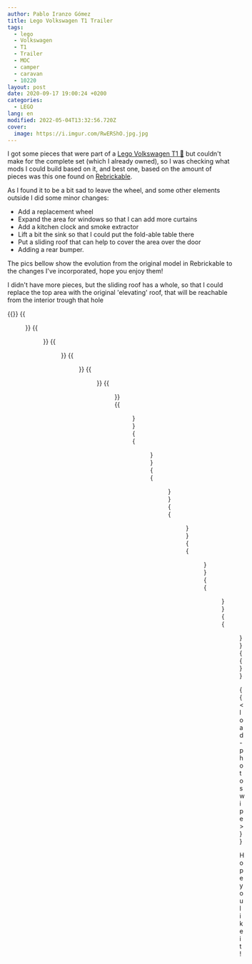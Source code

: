 ```yaml
---
author: Pablo Iranzo Gómez
title: Lego Volkswagen T1 Trailer
tags:
  - lego
  - Volkswagen
  - T1
  - Trailer
  - MOC
  - camper
  - caravan
  - 10220
layout: post
date: 2020-09-17 19:00:24 +0200
categories:
  - LEGO
lang: en
modified: 2022-05-04T13:32:56.720Z
cover:
  image: https://i.imgur.com/RwERShO.jpg.jpg
---
```


I got some pieces that were part of a [Lego Volkswagen T1 🛒](https://www.amazon.es/dp/B00PGZP8HE?tag=redken-21) but couldn't make for the complete set (which I already owned), so I was checking what mods I could build based on it, and best one, based on the amount of pieces was this one found on [Rebrickable](https://rebrickable.com/mocs/MOC-46121/tobowski/caravan-camping-trailer-for-10220-t1-bus/).

As I found it to be a bit sad to leave the wheel, and some other elements outside I did some minor changes:

- Add a replacement wheel
- Expand the area for windows so that I can add more curtains
- Add a kitchen clock and smoke extractor
- Lift a bit the sink so that I could put the fold-able table there
- Put a sliding roof that can help to cover the area over the door
- Adding a rear bumper.

The pics bellow show the evolution from the original model in Rebrickable to the changes I've incorporated, hope you enjoy them!

I didn't have more pieces, but the sliding roof has a whole, so that I could replace the top area with the original 'elevating' roof, that will be reachable from the interior trough that hole

{{<gallery>}}
{{<figure src="https://i.imgur.com/RwERShOt.jpg" link="https://i.imgur.com/RwERShO.jpg.jpg" alt="" >}}
{{<figure src="https://i.imgur.com/wLqVOC7t.jpg" link="https://i.imgur.com/wLqVOC7.jpg.jpg" alt="" >}}
{{<figure src="https://i.imgur.com/qQzG1aZt.jpg" link="https://i.imgur.com/qQzG1aZ.jpg.jpg" alt="" >}}
{{<figure src="https://i.imgur.com/nBs3lfBt.jpg" link="https://i.imgur.com/nBs3lfB.jpg.jpg" alt="" >}}
{{<figure src="https://i.imgur.com/kpqoLMAt.jpg" link="https://i.imgur.com/kpqoLMA.jpg.jpg" alt="" >}}
{{<figure src="https://i.imgur.com/xmnN1bNt.jpg" link="https://i.imgur.com/xmnN1bN.jpg.jpg" alt="" >}}
{{<figure src="https://i.imgur.com/0EVMz4Yt.jpg" link="https://i.imgur.com/0EVMz4Y.jpg.jpg" alt="" >}}
{{<figure src="https://i.imgur.com/qi6U4RDt.jpg" link="https://i.imgur.com/qi6U4RD.jpg.jpg" alt="" >}}
{{<figure src="https://i.imgur.com/wzkuDuOt.jpg" link="https://i.imgur.com/wzkuDuO.jpg.jpg" alt="" >}}
{{<figure src="https://i.imgur.com/zs09sZ5t.jpg" link="https://i.imgur.com/zs09sZ5.jpg.jpg" alt="" >}}
{{<figure src="https://i.imgur.com/AfmTopmt.jpg" link="https://i.imgur.com/AfmTopm.jpg.jpg" alt="" >}}
{{<figure src="https://i.imgur.com/tNE0f4yt.jpg" link="https://i.imgur.com/tNE0f4y.jpg.jpg" alt="" >}}
{{<figure src="https://i.imgur.com/jxrzJd1t.jpg" link="https://i.imgur.com/jxrzJd1.jpg.jpg" alt="" >}}
{{</gallery>}}

{{< load-photoswipe >}}

Hope you like it!
